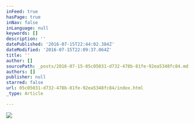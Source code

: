 ```yaml
---
inFeed: true
hasPage: true
inNav: false
inLanguage: null
keywords: []
description: ''
datePublished: '2016-07-15T22:44:02.384Z'
dateModified: '2016-07-15T22:09:37.064Z'
title: ''
author: []
sourcePath: _posts/2016-07-15-05c05031-d732-478b-81fe-92ea5348fc84.md
authors: []
publisher: null
starred: false
url: 05c05031-d732-478b-81fe-92ea5348fc84/index.html
_type: Article

---
```

![](https://the-grid-user-content.s3-us-west-2.amazonaws.com/cd70b788-e241-4cde-a83d-7eee325b87a8.jpg)